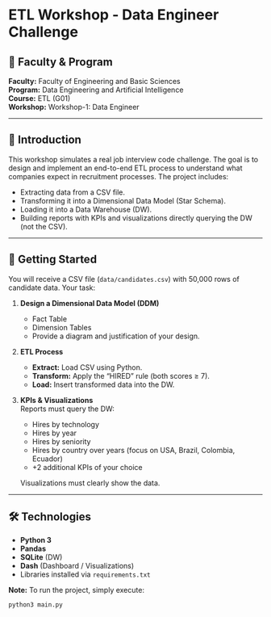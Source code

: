 # ETL Workshop - Data Engineer Challenge

## 📌 Faculty & Program
**Faculty:** Faculty of Engineering and Basic Sciences  
**Program:** Data Engineering and Artificial Intelligence  
**Course:** ETL (G01)  
**Workshop:** Workshop-1: Data Engineer  

---

## 📝 Introduction
This workshop simulates a real job interview code challenge. The goal is to design and implement an end-to-end ETL process to understand what companies expect in recruitment processes. The project includes:

- Extracting data from a CSV file.
- Transforming it into a Dimensional Data Model (Star Schema).
- Loading it into a Data Warehouse (DW).
- Building reports with KPIs and visualizations directly querying the DW (not the CSV).

---

## 🚀 Getting Started
You will receive a CSV file (`data/candidates.csv`) with 50,000 rows of candidate data. Your task:

1. **Design a Dimensional Data Model (DDM)**  
   - Fact Table  
   - Dimension Tables  
   - Provide a diagram and justification of your design.

2. **ETL Process**  
   - **Extract:** Load CSV using Python.  
   - **Transform:** Apply the “HIRED” rule (both scores ≥ 7).  
   - **Load:** Insert transformed data into the DW.  

3. **KPIs & Visualizations**  
   Reports must query the DW:
   - Hires by technology  
   - Hires by year  
   - Hires by seniority  
   - Hires by country over years (focus on USA, Brazil, Colombia, Ecuador)  
   - +2 additional KPIs of your choice  

   Visualizations must clearly show the data.

---

## 🛠 Technologies
- **Python 3**  
- **Pandas**  
- **SQLite** (DW)  
- **Dash** (Dashboard / Visualizations)  
- Libraries installed via `requirements.txt`  

**Note:** To run the project, simply execute:

```bash
python3 main.py
